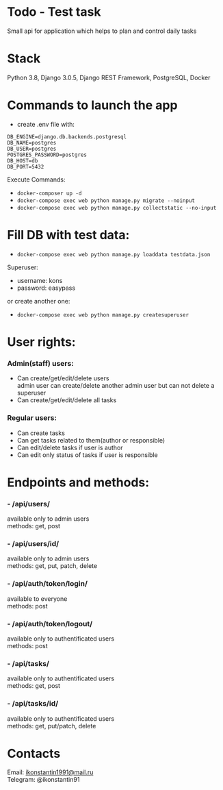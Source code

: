 # Todo - Test task
Small api for application which helps to plan and control daily tasks
# Stack
Python 3.8, Django 3.0.5, Django REST Framework, PostgreSQL, Docker
# Commands to launch the app
- create .env file with:
```
DB_ENGINE=django.db.backends.postgresql
DB_NAME=postgres
DB_USER=postgres
POSTGRES_PASSWORD=postgres
DB_HOST=db
DB_PORT=5432
```
Execute Commands:
- ```docker-composer up -d```
- ```docker-compose exec web python manage.py migrate --noinput```
- ```docker-compose exec web python manage.py collectstatic --no-input```

# Fill DB with test data:
- ```docker-compose exec web python manage.py loaddata testdata.json```

Superuser:
- username: kons
- password: easypass

or create another one:
- ```docker-compose exec web python manage.py createsuperuser```

# User rights:
### Admin(staff) users:
- Can create/get/edit/delete users<br>
admin user can create/delete another admin user but can not delete a superuser
- Can create/get/edit/delete all tasks

### Regular users:
- Can create tasks
- Can get tasks related to them(author or responsible)
- Can edit/delete tasks if user is author
- Can edit only status of tasks if user is responsible

# Endpoints and methods:
### - /api/users/<br>
available only to admin users<br>
methods: get, post
### - /api/users/id/<br>
available only to admin users<br>
methods: get, put, patch, delete

### - /api/auth/token/login/<br>
available to everyone<br>
methods: post
### - /api/auth/token/logout/<br>
available only to authentificated users<br>
methods: post


### - /api/tasks/<br>
available only to authentificated users<br>
methods: get, post
### - /api/tasks/id/<br>
available only to authentificated users<br>
methods: get, put/patch, delete

# Contacts
Email: ikonstantin1991@mail.ru<br>
Telegram: @ikonstantin91
